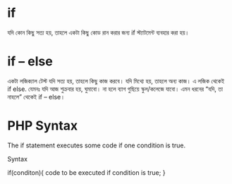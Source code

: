 
# if
যদি কোন কিছু সত্য হয়, তাহলে একটা কিছু কোড রান করার জন্য if স্ট্যাটমেন্ট ব্যবহার করা হয়। 

# if – else

একটা লজিক্যাল টেস্ট যদি সত্য হয়, তাহলে কিছু কাজ করবে। যদি মিথ্যে হয়, তাহলে অন্য কাজ। এ লজিক থেকেই if else. যেমনঃ যদি আজ শুক্রবার হয়, ঘুমাবো। না হলে ব্যাগ গুছিয়ে স্কুল/কলেজে যাবো। এমন ধরনের “যদি, তা নাহলে” থেকেই if – else।

# PHP Syntax
The if statement executes some code if one condition is true. 

Syntax

if(conditon){
 code to be executed if condition is true;
}



